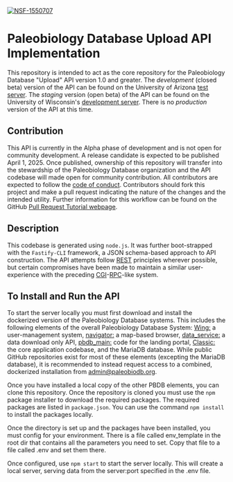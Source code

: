 [![NSF-1550707](https://img.shields.io/badge/NSF-1948831-blue.svg)](https://nsf.gov/awardsearch/showAward?AWD_ID=1948831)

# Paleobiology Database Upload API Implementation

This repository is intended to act as the core repository for the Paleobiology Database "Upload" API version 1.0 and greater. The *development* (closed beta) version of the API can be found on the University of Arizona [test server](https://testpaleobiodb.colo-prod-aws.arizona.edu/pbdbupload/api/v1/help). The *staging* version (open beta) of the API can be found on the University of Wisconsin's [development server](https://dev.paleobiodb.org/pbdbupload/api/v1/help). There is no *production* version of the API at this time.

## Contribution

This API is currently in the Alpha phase of development and is not open for community development. A release candidate is expected to be published April 1, 2025. Once published, ownership of this repository will transfer into the stewardship of the Paleobiology Database organization and the API codebase will made open for community contribution. All contributors are expected to follow the [code of conduct](./code_of_conduct.md).  Contributors should fork this project and make a pull request indicating the nature of the changes and the intended utility.  Further information for this workflow can be found on the GitHub [Pull Request Tutorial webpage](https://help.github.com/articles/about-pull-requests/).

## Description
This codebase is generated using `node.js`. It was further boot-strapped with the `Fastify-CLI` framework, a JSON schema-based approach to API construction. The API attempts follow [REST](https://restfulapi.net/) principles wherever possible, but certain compromises have been made to maintain a similar user-experience with the preceding [CGI](https://www.ibm.com/docs/en/i/7.5?topic=programming-cgi-process)-[RPC](https://aws.amazon.com/compare/the-difference-between-rpc-and-rest/)-like system.

## To Install and Run the API
To start the server locally you must first download and install the dockerized version of the Paleobiology Database systems. This includes the following elements of the overall Paleobiology Database System: [Wing:](https://github.com/paleobiodb/Wing) a user-management system, [navigator:](https://github.com/paleobiodb/navigator) a map-based browser, [data_service:](https://github.com/paleobiodb/data_service) a data download only API, [pbdb_main:](https://github.com/paleobiodb/pbdb-main) code for the landing portal, [Classic:](https://github.com/paleobiodb/classic) the core application codebase, and the MariaDB database. While public GitHub repositories exist for most of these elements (excepting the MariaDB database), it is recommended to instead request access to a combined, dockerized installation from admin@paleobiodb.org.

Once you have installed a local copy of the other PBDB elements, you can clone this repository. Once the repository is cloned you must use the `npm` package installer to download the required packages.  The required packages are listed in `package.json`.  You can use the command `npm install` to install the packages locally.

Once the directory is set up and the packages have been installed, you must config for your environment. There is a file called env_template in the root dir that contains all the parameters you need to set. Copy that file to a file called .env and set them there.

Once configured, use `npm start` to start the server locally.  This will create a local server, serving data from the server:port specified in the .env file.
